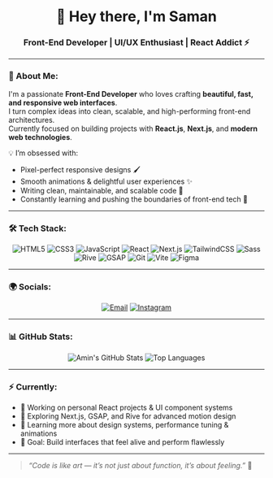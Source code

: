 <h1 align="center">👋 Hey there, I'm Saman</h1>
<h3 align="center">Front-End Developer | UI/UX Enthusiast | React Addict ⚡</h3>

---

### 🧠 About Me:
I'm a passionate **Front-End Developer** who loves crafting **beautiful, fast, and responsive web interfaces**.  
I turn complex ideas into clean, scalable, and high-performing front-end architectures.  
Currently focused on building projects with **React.js**, **Next.js**, and **modern web technologies**.  

💡 I’m obsessed with:
- Pixel-perfect responsive designs 🖌️  
- Smooth animations & delightful user experiences ✨  
- Writing clean, maintainable, and scalable code 🧩  
- Constantly learning and pushing the boundaries of front-end tech 🚀  

---

### 🛠️ Tech Stack:
<div align="center">

![HTML5](https://img.shields.io/badge/HTML5-E34F26?style=for-the-badge&logo=html5&logoColor=white)
![CSS3](https://img.shields.io/badge/CSS3-1572B6?style=for-the-badge&logo=css3&logoColor=white)
![JavaScript](https://img.shields.io/badge/JavaScript-F7DF1E?style=for-the-badge&logo=javascript&logoColor=black)
![React](https://img.shields.io/badge/React-20232A?style=for-the-badge&logo=react&logoColor=61DAFB)
![Next.js](https://img.shields.io/badge/Next.js-000000?style=for-the-badge&logo=nextdotjs&logoColor=white)
![TailwindCSS](https://img.shields.io/badge/Tailwind_CSS-06B6D4?style=for-the-badge&logo=tailwindcss&logoColor=white)
![Sass](https://img.shields.io/badge/Sass-CC6699?style=for-the-badge&logo=sass&logoColor=white)
![Rive](https://img.shields.io/badge/Rive-00AEEF?style=for-the-badge&logo=rive&logoColor=white)
![GSAP](https://img.shields.io/badge/GSAP-88CE02?style=for-the-badge&logo=greensock&logoColor=white)
![Git](https://img.shields.io/badge/Git-F05032?style=for-the-badge&logo=git&logoColor=white)
![Vite](https://img.shields.io/badge/Vite-646CFF?style=for-the-badge&logo=vite&logoColor=white)
![Figma](https://img.shields.io/badge/Figma-F24E1E?style=for-the-badge&logo=figma&logoColor=white)

</div>

---

### 🌍 Socials:
<div align="center">
  
[![Email](https://img.shields.io/badge/Email-D14836?style=for-the-badge&logo=gmail&logoColor=white)](mailto:samanfooladi2025@gmail.com)
[![Instagram](https://img.shields.io/badge/Instagram-E4405F?style=for-the-badge&logo=instagram&logoColor=white)](https://www.instagram.com/saman.fu8)
  
</div>

---

### 📊 GitHub Stats:
<div align="center">
  
![Amin's GitHub Stats](https://github-readme-stats.vercel.app/api?username=wtfbruhwow&show_icons=true&theme=tokyonight&hide_border=true)
![Top Languages](https://github-readme-stats.vercel.app/api/top-langs/?username=wtfbruhwow&layout=compact&theme=tokyonight&hide_border=true)
  
</div>

---

### ⚡ Currently:
- 🔭 Working on personal React projects & UI component systems  
- 🌱 Exploring Next.js, GSAP, and Rive for advanced motion design  
- 🧠 Learning more about design systems, performance tuning & animations  
- 🎯 Goal: Build interfaces that feel alive and perform flawlessly  

---

> *“Code is like art — it’s not just about function, it’s about feeling.”* 🎨
